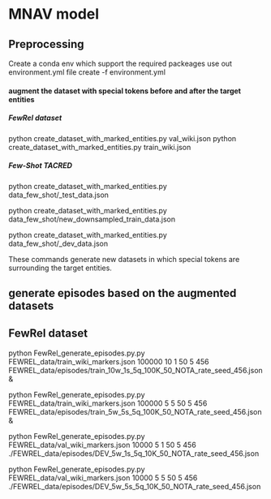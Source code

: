 # MNAV model
## Preprocessing
Create a conda env which support the required packeages
use out environment.yml file
create -f environment.yml

#### augment the dataset with special tokens before and after the target entities
 
 ##### FewRel dataset
 python create_dataset_with_marked_entities.py val_wiki.json
 python create_dataset_with_marked_entities.py train_wiki.json
 
 ##### Few-Shot TACRED
 python create_dataset_with_marked_entities.py data_few_shot/_test_data.json
 
 python create_dataset_with_marked_entities.py data_few_shot/new_downsampled_train_data.json
 
 python create_dataset_with_marked_entities.py data_few_shot/_dev_data.json

These commands generate new datasets in which special tokens are surrounding the target entities.

## generate episodes based on the augmented datasets

## FewRel dataset
python FewRel_generate_episodes.py.py FEWREL_data/train_wiki_markers.json 100000 10 1 50 5 456 FEWREL_data/episodes/train_10w_1s_5q_100K_50_NOTA_rate_seed_456.json &

python FewRel_generate_episodes.py.py FEWREL_data/train_wiki_markers.json 100000 5 5 50 5 456 FEWREL_data/episodes/train_5w_5s_5q_100K_50_NOTA_rate_seed_456.json &


python FewRel_generate_episodes.py.py FEWREL_data/val_wiki_markers.json 10000 5 1 50 5 456 ./FEWREL_data/episodes/DEV_5w_1s_5q_10K_50_NOTA_rate_seed_456.json

python FewRel_generate_episodes.py.py FEWREL_data/val_wiki_markers.json 10000 5 5 50 5 456 ./FEWREL_data/episodes/DEV_5w_5s_5q_10K_50_NOTA_rate_seed_456.json

